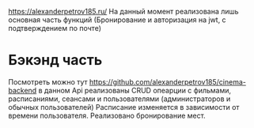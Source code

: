 https://alexanderpetrov185.ru/
На данный момент реализована лишь основная часть функций (Бронирование и авторизация на jwt, с подтверждением по почте)

# Бэкэнд часть
Посмотреть можно тут https://github.com/alexanderpetrov185/cinema-backend
в данном Api реализованы CRUD опеарции с фильмами, расписаниями, сеансами и пользователями (администраторов и обычных пользователей)
Расписание изменяется в зависимости от времени пользователя. 
Реализовано бронирование мест.
